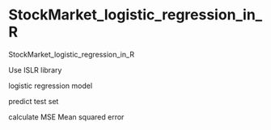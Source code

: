# StockMarket_logistic_regression_in_R
StockMarket_logistic_regression_in_R

Use ISLR library

logistic regression model

predict test set

calculate MSE Mean squared error
